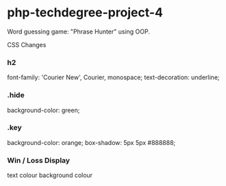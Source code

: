 # php-techdegree-project-4
 Word guessing game: "Phrase Hunter" using OOP.

CSS Changes
### h2
font-family: 'Courier New', Courier, monospace;
text-decoration: underline;

### .hide
background-color: green;

### .key
background-color: orange;
box-shadow: 5px 5px #888888;

### Win / Loss Display
text colour
background colour
